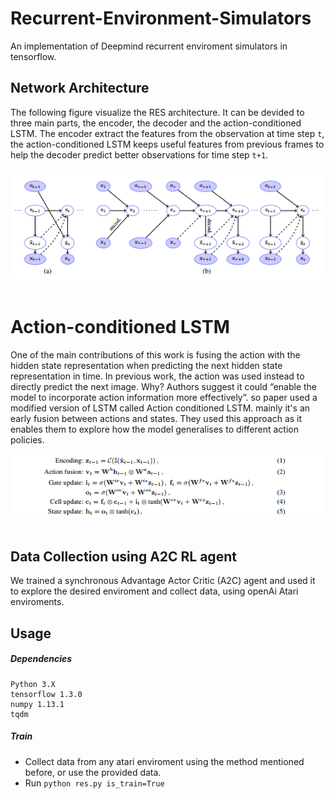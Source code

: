 # Recurrent-Environment-Simulators
An implementation of Deepmind recurrent enviroment simulators in tensorflow. 






## Network Architecture 
The following figure visualize the RES architecture. It can be devided to three main parts, the encoder, the decoder and the action-conditioned LSTM. The encoder extract the features from the observation at time step ```t```, the action-conditioned LSTM keeps useful features from previous frames to help the decoder predict better observations for time step ```t+1```.

<div align="center">
<img src="imgs/2.png"><br><br>
</div>


# Action-conditioned LSTM
One of the main contributions of this work is fusing the action with the hidden state representation when predicting the next hidden state representation in time. In previous work, the action was used instead to directly predict the next image. Why? Authors suggest it could “enable the model to incorporate action information more effectively”.
so paper used a modified version of LSTM called Action conditioned LSTM.
mainly it's an early fusion between actions and states. They used this approach as it enables them to explore how the model generalises to different action policies.


<div align="center"> 
<img src="imgs/1.png"><br><br>
</div>

## Data Collection using A2C RL agent
We trained a synchronous Advantage Actor Critic (A2C) agent and used it to explore the desired enviroment and collect data, using openAi Atari enviroments.


## Usage
  ##### Dependencies
```
Python 3.X
tensorflow 1.3.0
numpy 1.13.1
tqdm
```
  ##### Train

  - Collect data from any atari enviroment using the method mentioned before, or use the provided data.
- Run ```python res.py is_train=True```


